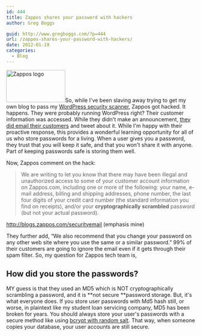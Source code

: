 ```yaml
---
id: 444
title: Zappos shares your password with hackers
author: Greg Boggs

guid: http://www.gregboggs.com/?p=444
url: /zappos-shares-your-password-with-hackers/
date: 2012-01-19
categories:
  - Blog
---
```

<img class="alignleft" title="Zappos" src="http://blogs.zappos.com/assets/hotspot/timeslot_images/10425_1311613627.png" alt="Zappos logo" width="157" height="86" />So, while I've been slaving away trying to get my own blog to pass my [WordPress security scanner][1], Zappos got hacked. It happens. They were probably running WordPress right? Their customer information was accessed. While they didn't make an announcement, [they did email their customers][2] and tweet about it. While I'm happy with their proactive response, this provides a wonderful learning opportunity for all of us who store passwords for a living. When a user gives you a password, they trust that you will keep it safe, and that you won't share it with anyone. Part of keeping passwords safe is storing them well.

Now, Zappos comment on the hack:

> We are writing to let you know that there may have been illegal and unauthorized access to some of your customer account information on Zappos.com, including one or more of the following: your name, e-mail address, billing and shipping addresses, phone number, the last four digits of your credit card number (the standard information you find on receipts), and/or your **cryptographically scrambled** password (but not your actual password).

<http://blogs.zappos.com/securityemail> (emphasis mine)

They further add, &#8220;We also recommend that you change your password on any other web site where you use the same or a similar password.&#8221; 99% of their customers are going to ignore the email even if it gets through their spam filter. So, my question for Zappos tech team is,

## How did you store the passwords?

MY guess is that they used an MD5 which is NOT cryptographically scrambling a password, and it is **not secure **password storage. But, it's what everyone does. If you store user passwords with Md5 hash still, or worse, in plaintext like my student loan servicing company, MD5 has been broken for years. You should always store your user's passwords with a secure method like using [bcrypt with random salt][3]. That way, when someone copies your database, your user accounts are still secure.

 [1]: http://www.scanwp.com "WordPress Security Scanner"
 [2]: http://goodexperience.com/2012/01/zappos-doesnt-mention.php
 [3]: http://www.gregboggs.com/php-blowfish-random-salted-passwords/ "PHP Hash (bcrypt) Passwords with Random Salt"